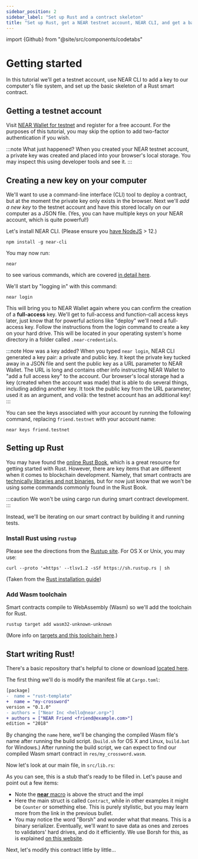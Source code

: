 ```yaml
---
sidebar_position: 2
sidebar_label: "Set up Rust and a contract skeleton" 
title: "Set up Rust, get a NEAR testnet account, NEAR CLI, and get a basic smart contract skeleton ready"
---
```

import {Github} from "@site/src/components/codetabs"

# Getting started

In this tutorial we'll get a testnet account, use NEAR CLI to add a key to our computer's file system, and set up the basic skeleton of a Rust smart contract.

## Getting a testnet account

Visit [NEAR Wallet for testnet](https://testnet.mynearwallet.com/) and register for a free account. For the purposes of this tutorial, you may skip the option to add two-factor authentication if you wish.

:::note What just happened?
When you created your NEAR testnet account, a private key was created and placed into your browser's local storage. You may inspect this using developer tools and see it. 
:::

## Creating a new key on your computer

We'll want to use a command-line interface (CLI) tool to deploy a contract, but at the moment the private key only exists in the browser. Next we'll _add a new key_ to the testnet account and have this stored locally on our computer as a JSON file. (Yes, you can have multiple keys on your NEAR account, which is quite powerful!)

Let's install NEAR CLI. (Please ensure you [have NodeJS](https://nodejs.org/) > 12.)

    npm install -g near-cli

You may now run:

    near

to see various commands, which are covered [in detail here](https://docs.near.org/tools/near-cli).

We'll start by "logging in" with this command:

    near login

This will bring you to NEAR Wallet again where you can confirm the creation of a **full-access** key. We'll get to full-access and function-call access keys later, just know that for powerful actions like "deploy" we'll need a full-access key. Follow the instructions from the login command to create a key on your hard drive. This will be located in your operating system's home directory in a folder called `.near-credentials`.

:::note How was a key added?
When you typed `near login`, NEAR CLI generated a key pair: a private and public key. It kept the private key tucked away in a JSON file and sent the public key as a URL parameter to NEAR Wallet. The URL is long and contains other info instructing NEAR Wallet to "add a full access key" to the account. Our browser's local storage had a key (created when the account was made) that is able to do several things, including adding another key. It took the public key from the URL parameter, used it as an argument, and voilà: the testnet account has an additional key!
:::

You can see the keys associated with your account by running the following command, replacing `friend.testnet` with your account name:

    near keys friend.testnet

## Setting up Rust

You may have found the [online Rust Book](https://doc.rust-lang.org/stable/book), which is a great resource for getting started with Rust. However, there are key items that are different when it comes to blockchain development. Namely, that smart contracts are [technically libraries and not binaries](https://learning-rust.github.io/docs/cargo-crates-and-basic-project-structure/#crate), but for now just know that we won't be using some commands commonly found in the Rust Book.

:::caution We won't be using
    cargo run
during smart contract development.
:::

Instead, we'll be iterating on our smart contract by building it and running tests.

### Install Rust using `rustup`

Please see the directions from the [Rustup site](https://rustup.rs/#). For OS X or Unix, you may use:

    curl --proto '=https' --tlsv1.2 -sSf https://sh.rustup.rs | sh

(Taken from the [Rust installation guide](https://www.rust-lang.org/tools/install))

### Add Wasm toolchain

Smart contracts compile to WebAssembly (Wasm) so we'll add the toolchain for Rust.

    rustup target add wasm32-unknown-unknown

(More info on [targets and this toolchain here](https://doc.rust-lang.org/edition-guide/rust-2018/platform-and-target-support/webassembly-support.html).)

## Start writing Rust! 

There's a basic repository that's helpful to clone or download [located here](https://github.com/near/boilerplate-template-rs). 

The first thing we'll do is modify the manifest file at `Cargo.toml`:

```diff
[package]
-  name = "rust-template"
+  name = "my-crossword"
version = "0.1.0"
- authors = ["Near Inc <hello@near.org>"]
+ authors = ["NEAR Friend <friend@example.com>"]
edition = "2018"
```

By changing the `name` here, we'll be changing the compiled Wasm file's name after running the build script. (`build.sh` for OS X and Linux, `build.bat` for Windows.) After running the build script, we can expect to find our compiled Wasm smart contract in `res/my_crossword.wasm`.

Now let's look at our main file, in `src/lib.rs`:

<Github language="rust" start="8" end="44" url="https://github.com/near/boilerplate-template-rs/blob/f1edeead98a9ec12c3f6db311f62025305f57874/contract/src/lib.rs" />

As you can see, this is a stub that's ready to be filled in. Let's pause and point out a few items:

- Note the [**near** macro](/sdk/rust/contract-structure/near-bindgen) is above the struct and the impl
- Here the main struct is called `Contract`, while in other examples it might be `Counter` or something else. This is purely stylistic, but you may learn more from the link in the previous bullet.
- You may notice the word "Borsh" and wonder what that means. This is a binary serializer. Eventually, we'll want to save data as ones and zeroes to validators' hard drives, and do it efficiently. We use Borsh for this, as is explained [on this website](https://borsh.io).

Next, let's modify this contract little by little…
